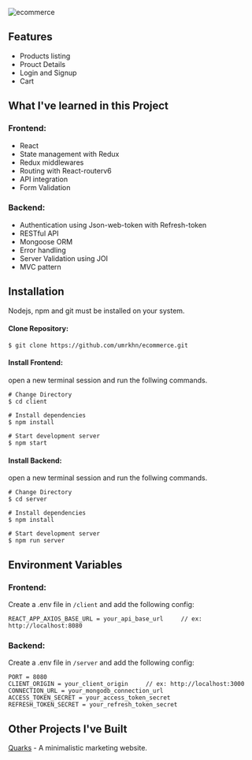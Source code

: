 ![ecommerce](https://user-images.githubusercontent.com/91739815/152681829-3882e169-62e7-42e6-b41c-47849f98a0ab.png)

## Features

- Products listing
- Prouct Details
- Login and Signup
- Cart

## What I've learned in this Project

### Frontend:

- React
- State management with Redux
- Redux middlewares
- Routing with React-routerv6
- API integration
- Form Validation

### Backend:

- Authentication using Json-web-token with Refresh-token
- RESTful API
- Mongoose ORM
- Error handling
- Server Validation using JOI
- MVC pattern

## Installation

Nodejs, npm and git must be installed on your system.

#### Clone Repository:

```
$ git clone https://github.com/umrkhn/ecommerce.git
```

#### Install Frontend:

open a new terminal session and run the follwing commands.

```
# Change Directory
$ cd client

# Install dependencies
$ npm install

# Start development server
$ npm start
```

#### Install Backend:

open a new terminal session and run the follwing commands.

```
# Change Directory
$ cd server

# Install dependencies
$ npm install

# Start development server
$ npm run server
```

## Environment Variables

### Frontend:

Create a .env file in `/client` and add the following config:

```
REACT_APP_AXIOS_BASE_URL = your_api_base_url     // ex: http://localhost:8080
```

### Backend:

Create a .env file in `/server` and add the following config:

```
PORT = 8080
CLIENT_ORIGIN = your_client_origin     // ex: http://localhost:3000
CONNECTION_URL = your_mongodb_connection_url
ACCESS_TOKEN_SECRET = your_access_token_secret
REFRESH_TOKEN_SECRET = your_refresh_token_secret
```

## Other Projects I've Built

[Quarks](https://github.com/umrkhn/quarks) - A minimalistic marketing website.
